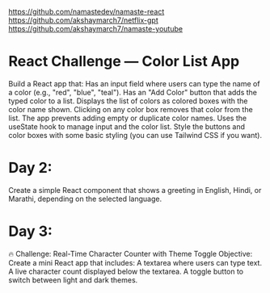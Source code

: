 https://github.com/namastedev/namaste-react
https://github.com/akshaymarch7/netflix-gpt
https://github.com/akshaymarch7/namaste-youtube

# React Challenge — Color List App
Build a React app that:
Has an input field where users can type the name of a color (e.g., "red", "blue", "teal").
Has an "Add Color" button that adds the typed color to a list.
Displays the list of colors as colored boxes with the color name shown.
Clicking on any color box removes that color from the list.
The app prevents adding empty or duplicate color names.
Uses the useState hook to manage input and the color list.
Style the buttons and color boxes with some basic styling (you can use Tailwind CSS if you want).

# Day 2: 
Create a simple React component that shows a greeting in English, Hindi, or Marathi, depending on the selected language.

# Day 3:
🔥 Challenge: Real-Time Character Counter with Theme Toggle
Objective:
Create a mini React app that includes:
A textarea where users can type text.
A live character count displayed below the textarea.
A toggle button to switch between light and dark themes.

